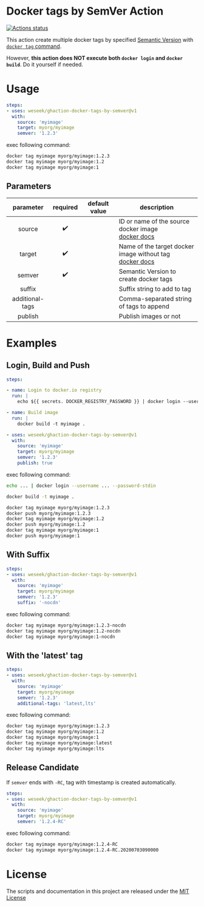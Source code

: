 # Docker tags by SemVer Action

[![Actions status](https://github.com/weseek/ghaction-docker-tags-by-semver/workflows/Node%20CI/badge.svg)](https://github.com/weseek/ghaction-docker-tags-by-semver/actions)


This action create multiple docker tags by specified [Semantic Version](https://semver.org/) with [`docker tag` command](https://docs.docker.com/engine/reference/commandline/tag/).

However, **this action does NOT execute both `docker login` and `docker build`**. Do it yourself if needed.

# Usage

```yaml
steps:
- uses: weseek/ghaction-docker-tags-by-semver@v1
  with:
    source: 'myimage'
    target: myorg/myimage
    semver: '1.2.3'
```

exec following command:

```bash
docker tag myimage myorg/myimage:1.2.3
docker tag myimage myorg/myimage:1.2
docker tag myimage myorg/myimage:1
```

## Parameters

| parameter | required | default value | description |
| :-: | :-: | - | - |
| source | :heavy_check_mark: | | ID or name of the source docker image<br />[docker docs](https://docs.docker.com/engine/reference/commandline/tag/) |
| target | :heavy_check_mark: | | Name of the target docker image without tag<br />[docker docs](https://docs.docker.com/engine/reference/commandline/tag/) |
| semver | :heavy_check_mark: | | Semantic Version to create docker tags |
| suffix |  | | Suffix string to add to tag |
| additional-tags |  | | Comma-separated string of tags to append |
| publish |  | | Publish images or not |


# Examples

## Login, Build and Push

```yaml
steps:

- name: Login to docker.io registry
  run: |
    echo ${{ secrets. DOCKER_REGISTRY_PASSWORD }} | docker login --username ${{ secrets. DOCKER_REGISTRY_USERNAME }} --password-stdin

- name: Build image
  run: |
    docker build -t myimage .

- uses: weseek/ghaction-docker-tags-by-semver@v1
  with:
    source: 'myimage'
    target: myorg/myimage
    semver: '1.2.3'
    publish: true
```

exec following command:

```bash
echo ... | docker login --username ... --password-stdin

docker build -t myimage .

docker tag myimage myorg/myimage:1.2.3
docker push myorg/myimage:1.2.3
docker tag myimage myorg/myimage:1.2
docker push myorg/myimage:1.2
docker tag myimage myorg/myimage:1
docker push myorg/myimage:1
```

## With Suffix

```yaml
steps:
- uses: weseek/ghaction-docker-tags-by-semver@v1
  with:
    source: 'myimage'
    target: myorg/myimage
    semver: '1.2.3'
    suffix: '-nocdn'
```

exec following command:

```bash
docker tag myimage myorg/myimage:1.2.3-nocdn
docker tag myimage myorg/myimage:1.2-nocdn
docker tag myimage myorg/myimage:1-nocdn
```

## With the 'latest' tag

```yaml
steps:
- uses: weseek/ghaction-docker-tags-by-semver@v1
  with:
    source: 'myimage'
    target: myorg/myimage
    semver: '1.2.3'
    additional-tags: 'latest,lts'
```

exec following command:

```bash
docker tag myimage myorg/myimage:1.2.3
docker tag myimage myorg/myimage:1.2
docker tag myimage myorg/myimage:1
docker tag myimage myorg/myimage:latest
docker tag myimage myorg/myimage:lts
```

## Release Candidate

If `semver` ends with `-RC`, tag with timestamp is created automatically.

```yaml
steps:
- uses: weseek/ghaction-docker-tags-by-semver@v1
  with:
    source: 'myimage'
    target: myorg/myimage
    semver: '1.2.4-RC'
```

exec following command:

```bash
docker tag myimage myorg/myimage:1.2.4-RC
docker tag myimage myorg/myimage:1.2.4-RC.20200703090000
```

# License

The scripts and documentation in this project are released under the [MIT License](LICENSE)
